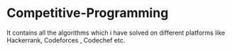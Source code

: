 # Competitive-Programming
It contains all the algorithms which i have solved on different platforms like Hackerrank, Codeforces , Codechef etc.
